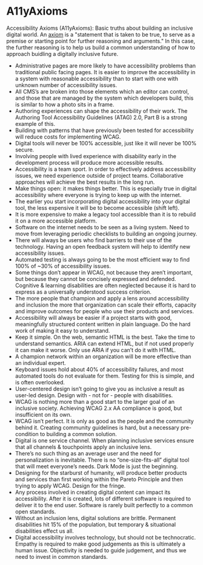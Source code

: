 # A11yAxioms
Accessibility Axioms (A11yAxioms): Basic truths about building an inclusive digital world. An [axiom](https://en.wikipedia.org/wiki/Axiom) is a "statement that is taken to be true, to serve as a premise or starting point for further reasoning and arguments." In this case, the further reasoning is to help us build a common understanding of how to approach buidling a digitally inclusive future. 

- Administrative pages are more likely to have accessibility problems than traditional public facing pages.
It is easier to improve the accessibility in a system with reasonable accessibility than to start with one with unknown number of accessibility issues. 
- All CMS’s are broken into those elements which an editor can control, and those that are managed by the system which developers build, this is similar to how a photo sits in a frame. 
- Authoring experiences can shape the accessibility of their work. The Authoring Tool Accessibility Guidelines (ATAG) 2.0, Part B is a strong example of this.
- Building with patterns that have previously been tested for accessibility will reduce costs for implementing WCAG. 
- Digital tools will never be 100% accessible, just like it will never be 100% secure. 
- Involving people with lived experience with disability early in the development process will produce more accessible results.
- Accessibility is a team sport. In order to effectively address accessibility issues, we need experience outside of project teams. Collaborative approaches will achieve the best results in the long run.
- Make things open: it makes things better. This is especially true in digital accessibility where everyone is trying to keep up with the internet. 
- The earlier you start incorporating digital accessibility into your digital tool, the less expensive it will be to become accessible (shift left).
- It is more expensive to make a legacy tool accessible than it is to rebuild it on a more accessible platform.
- Software on the internet needs to be seen as a living system. Need to move from leveraging periodic checklists to building an ongoing journey.
- There will always be users who find barriers to their use of the technology. Having an open feedback system will help to identify new accessibility issues. 
- Automated testing is always going to be the most efficient way to find 100% of ~30% of accessibility issues. 
- Some things don’t appear in WCAG, not because they aren’t important, but because they cannot be concisely expressed and defended. Cognitive & learning disabilities are often neglected because it is hard to express as a universally understood success criterion. 
- The more people that champion and apply a lens around accessibility and inclusion the more that organization can scale their efforts, capacity and improve outcomes for people who use their products and services.
- Accessibility will always be easier if a project starts with good, meaningfully structured content written in plain language. Do the hard work of making it easy to understand. 
- Keep it simple. On the web, semantic HTML is the best. Take the time to understand semantics. ARIA can extend HTML, but if not used properly it can make it worse. Only use ARIA if you can’t do it with HTML.
- A champion network within an organization will be more effective than an individual expert.
- Keyboard issues hold about 40% of accessibility failures, and most automated tools do not evaluate for them. Testing for this is simple, and is often overlooked. 
- User-centered design isn’t going to give you as inclusive a result as user-led design. Design with - not for - people with disabilities. 
- WCAG is nothing more than a good start to the larger goal of an inclusive society. Achieving WCAG 2.x AA compliance is good, but insufficient on its own. 
- WCAG isn’t perfect. It is only as good as the people and the community behind it. Creating community guidelines is hard, but a necessary pre-condition to building a common solution. 
- Digital is one service channel. When planning inclusive services ensure that all channels & touchpoints apply an inclusive lens.
- There’s no such thing as an average user and the need for personalization is inevitable. There is no “one-size-fits-all” digital tool that will meet everyone’s needs. Dark Mode is just the beginning.
- Designing for the starburst of humanity, will produce better products and services than first working within the Pareto Principle and then trying to apply WCAG. Design for the fringe.
- Any process involved in creating digital content can impact its accessibility. After it is created, lots of different software is required to deliver it to the end user. Software is rarely built perfectly to a common open standards.
- Without an inclusion lens, digital solutions are brittle. Permanent disabilities hit 15% of the population, but temporary & situational disabilities effect us all. 
- Digital accessibility involves technology, but should not be technocratic. Empathy is required to make good judgements as this is ultimately a human issue. Objectivity is needed to guide judgement, and thus we need to invest in common standards. 
